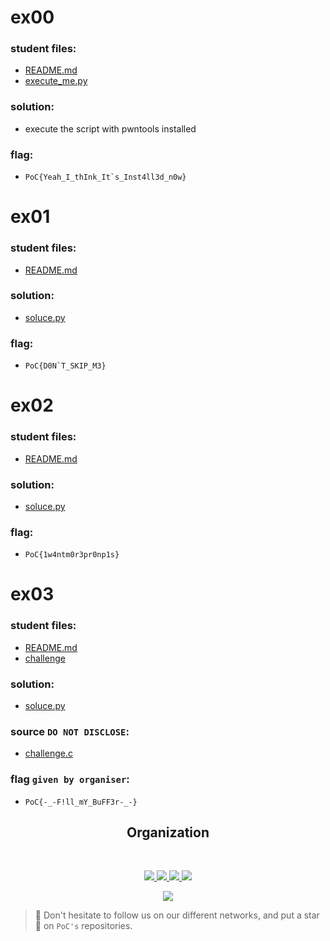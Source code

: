 # ex00
### student files:
- [README.md](ex00/README.md)
- [execute_me.py](ex00/execute_me.py)
### solution:
- execute the script with pwntools installed
### flag:
- ``PoC{Yeah_I_thInk_It`s_Inst4ll3d_n0w}``

# ex01
### student files:
- [README.md](ex01/README.md)
### solution:
- [soluce.py](ex01/soluce.py)
### flag:
- ``PoC{D0N`T_SKIP_M3}``

# ex02
### student files:
- [README.md](ex02/README.md)
### solution:
- [soluce.py](ex02/soluce.py)
### flag:
- ``PoC{1w4ntm0r3pr0np1s}``

# ex03
### student files:
- [README.md](ex03/README.md)
- [challenge](ex03/challenge)
### solution:
- [soluce.py](ex03/soluce.py)
### source `DO NOT DISCLOSE`:
- [challenge.c](ex03/challenge.c)
### flag `given by organiser`:
- ``PoC{-_-F!ll_mY_BuFF3r-_-}``

<h2 align=center>
Organization
</h2>
<br/>
<p align='center'>
    <a href="https://www.linkedin.com/company/pocinnovation/mycompany/">
        <img src="https://img.shields.io/badge/LinkedIn-0077B5?style=for-the-badge&logo=linkedin&logoColor=white">
    </a>
    <a href="https://www.instagram.com/pocinnovation/">
        <img src="https://img.shields.io/badge/Instagram-E4405F?style=for-the-badge&logo=instagram&logoColor=white">
    </a>
    <a href="https://twitter.com/PoCInnovation">
        <img src="https://img.shields.io/badge/Twitter-1DA1F2?style=for-the-badge&logo=twitter&logoColor=white">
    </a>
    <a href="https://discord.com/invite/Yqq2ADGDS7">
        <img src="https://img.shields.io/badge/Discord-7289DA?style=for-the-badge&logo=discord&logoColor=white">
    </a>
</p>
<p align=center>
    <a href="https://www.poc-innovation.fr/">
        <img src="https://img.shields.io/badge/WebSite-1a2b6d?style=for-the-badge&logo=GitHub Sponsors&logoColor=white">
    </a>
</p>

> 🚀 Don't hesitate to follow us on our different networks, and put a star 🌟 on `PoC's` repositories.